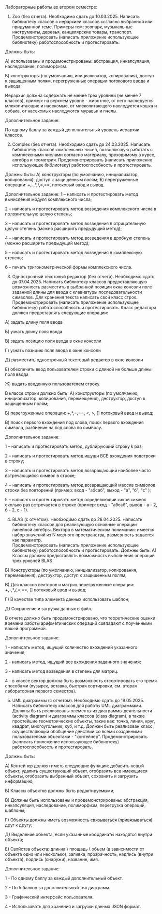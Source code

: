 Лабораторные работы во втором семестре:

1. Zoo (без отчета). Необходимо сдать до 10.03.2025. 
Написать библиотеку классов с иерархией классов согласно выбранной или придуманной теме. 
Примеры тем: зоопарк, музыкальные инструменты, деревья, канцелярские товары, транспорт.
Продемонстрировать (написать приложение использующее библиотеку) работоспособность и протестировать.

Должны быть: 

А) использованы и продемонстрированы: абстракция, инкапсуляция, наследование, полиморфизм.

Б) конструкторы (по умолчанию, инициализатор, копирования), доступ к защищенным полям, перегруженные операции потокового ввода и вывода;

Иерархия должна содержать не менее трех уровней (не менее 7 классов), пример: на верхнем уровне - животное, от него наследуется млекопитающие и насекомые, от млекопитающего наследуется кошка и собака, от насекомых наследуются муравьи и пчелы.

Дополнительное задание: 

По одному баллу за каждый дополнительный уровень иерархии классов.


2. Complex (без отчета). Необходимо сдать до 24.03.2025. 
Написать библиотеку классов комплексных чисел, позволяющую работать с комплексными числами согласно материалу, проходимому в курсе, алгебра и геометрия. Продемонстрировать (написать приложение использующее библиотеку) работоспособность и протестировать.

Должны быть: 
А) конструкторы (по умолчанию, инициализатор, копирования), доступ к защищенным полям;
Б) перегруженные операции: +,-,*,/,=,==, потоковый ввод и вывод.

Дополнительное задание: 
1 – написать и протестировать метод вычисления модуля комплексного числа;

2 – написать и протестировать метод возведения комплексного числа в положительную целую степень;

3 – написать и протестировать метод возведения в отрицательную целую степень (можно расширить предыдущий метод);

4 – написать и протестировать метод возведения в дробную степень (можно расширить предыдущий метод);

5 – написать и протестировать метод возведения в комплексную степень;

6 – печать тригонометрической формы комплексного числа.

3. Однострочный текстовый редактор (без отчета). Необходимо сдать до 07.04.2025. 
Написать библиотеку классов предоставляющую возможность разместить в выбранной позиции окна консоли поле заданной длины для ввода с клавиатуры последовательности символов. Для хранения текста написать свой класс строк.
Продемонстрировать (написать приложение использующее библиотеку) работоспособность и протестировать.
Класс редактора должен предоставлять следующие операции: 

А) задать длину поля ввода 

Б) узнать длину поля ввода

В) задать позицию поля ввода в окне консоли

Г) узнать позицию поля ввода в окне консоли

Д) разместить однострочный текстовый редактор в окне консоли

Е) обеспечить ввод пользователем строки с длиной не больше длины поля ввода

Ж) выдать введенную пользователем строку.

В классе строки должно быть: 
А) конструкторы (по умолчанию, инициализатор, копирования, перемещения), деструктор, доступ к защищенным полям;

Б) перегруженные операции: +,*,=,==, <, >, []  потоковый ввод и вывод;

В) поиск первого вхождения под слова, поиск первого вхождения символа, разбиение на под слова по символу. 

Дополнительное задание: 

1 – написать и протестировать метод, дублирующий строку k раз;

2 – написать и протестировать метод ищущи ВСЕ вхождения подстроки в строку;

3 – написать и протестировать метод возвращающий наиболее часто встречающийся символ в строке;

4 – написать и протестировать метод возвращающий массив символов строки без повторений (пример: вход - "абсаб", выход - "а", "б", "с" );

5 – написать и протестировать метод определяющий какой символ сколько раз встречается в строке (пример: вход - "абсаб", выход - а - 2, б - 2, с - 1).


4. BLAS (с отчетом). Необходимо сдать до 28.04.2025. 
Написать библиотеку классов для реализующую основные операции линейной алгебры. 
Вектора в математическом понимании: имеется набор значений из N мерного пространства, размерность задается как параметр.  
Продемонстрировать (написать приложение использующее библиотеку) работоспособность и протестировать.
Должны быть:
А) Классы должны предоставлять возможность выполнения операций трех уровней BLAS

Б) Конструкторы (по умолчанию, инициализатор, копирования, перемещения), деструктор, доступ к защищенным полям;

В) Для классов векторов и матриц перегруженные операции: +,-,*,/,=,==, []  потоковый ввод и вывод;

Г) В качестве типа элемента данных использовать шаблон;

Д) Сохранение и загрузка данных в файл.


В отчете должно быть продемонстрировано, что теоретические оценки времени работы арифметических операций совпадают с поученными вашей программой. 

Дополнительное задание: 

1 - написать метод, ищущий количество вхождений указанного значения;

2 - написать метод, ищущий все вхождения заданного значения;

3 - написать метод возведения в степень для матриц.

4 - в классе вектор должна быть возможность отсортировать его тремя способами (пузырек, вставка, быстрая сортировки, см. вторая лабораторная первого семестра).

5. UML диаграммы (с отчетом). Необходимо сдать до 19.05.2025. 
Написать библиотеку классов для работы UML диаграммами. 
Должны быть реализованы элементы из диаграммы деятельности (activity diagram) и диаграммы классов (class diagram), а также простейшие геометрические объекты, такие как: точка, линия, круг, квадрат, многоугольник, куб, и т.д.
Должен быть реализован класс, осуществляющий обобщение действий со всеми созданными пользователями объектами - "контейнер".
Продемонстрировать (написать приложение использующее библиотеку) работоспособность и протестировать.

Должны быть:

А) Контейнер должен иметь следующие функции: добавить новый объект, удалить существующий объект, отобразить все имеющиеся объекты, отобразить выбранный объект, сохранить и загрузить информацию;

Б) Классы объектов должны быть редактируемыми;

В) Должны быть использованы и продемонстрированы: абстракция, инкапсуляция, наследование, полиморфизм, перегрузка операций, шаблоны;

Г) Объекты должны иметь возможность связываться (привязываться) друг к другу;

Д) Выделение объекта, если указанные координаты находятся внутри объекта;

Е) Свойства объекта: длинна \ площадь \ объем (в зависимости от объекта одно или несколько), заливка, прозрачность, надпись (внутри объекта), подпись (снаружи), название, имя.

Дополнительное задание: 

1 - По одному баллу за каждый дополнительный объект.

2 - По 5 баллов за дополнительный тип диаграмм.

3 - Графический интерфейс пользователя.

4 - Использовать для хранения и загрузки данных JSON формат.

